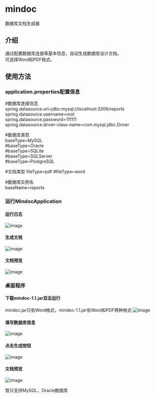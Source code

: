 # mindoc
数据库文档生成器

## 介绍
通过配置数据库连接等基本信息，自动生成数据库设计文档。<br> 
可选择Word和PDF格式。

## 使用方法

### application.properties配置信息

#数据库连接信息<br> 
spring.datasource.url=jdbc:mysql://localhost:3306/reports<br> 
spring.datasource.username=root<br> 
spring.datasource.password=111111<br> 
spring.datasource.driver-class-name=com.mysql.jdbc.Driver<br> 

#数据库类型<br> 
baseType=MySQL<br> 
#baseType=Oracle<br> 
#baseType=SQLite<br> 
#baseType=SQLServer<br> 
#baseType=PostgreSQL<br> 

#文档类型
fileType=pdf
#fileType=word

#数据库实例名<br> 
baseName=reports

### 运行MindocApplication

#### 运行日志
![image](https://github.com/daiwenlong/mindoc/blob/master/images/log.png)

#### 生成文档
![image](https://github.com/daiwenlong/mindoc/blob/master/images/show.png)

#### 文档预览
![image](https://github.com/daiwenlong/mindoc/blob/master/images/table.png)


### 桌面程序
#### 下载mindoc-1.1.jar双击运行
mindoc.jar只有Word格式，mindoc-1.1.jar有Word和PDF两种格式
![image](https://github.com/daiwenlong/mindoc/blob/master/images/desk.png)

#### 填写数据库信息
![image](https://github.com/daiwenlong/mindoc/blob/master/images/data.png)

#### 点击生成按钮
![image](https://github.com/daiwenlong/mindoc/blob/master/images/view.png)

#### 文档预览
![image](https://github.com/daiwenlong/mindoc/blob/master/images/show1.png)

暂只支持MySQL，Oracle数据库







